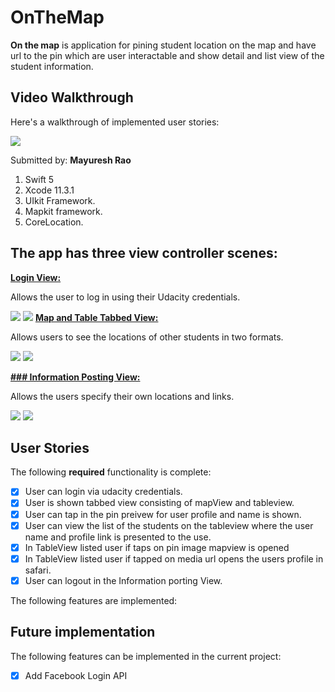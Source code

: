 # OnTheMap

**On the map** is  application for pining student location on the map and have url to the pin which are user interactable and show detail and list view of the student information.

## Video Walkthrough 

Here's a walkthrough of implemented user stories:

![](gif/OnTheMap2.gif)

Submitted by: **Mayuresh Rao**

1. Swift 5 
2. Xcode 11.3.1 
1. UIkit Framework.
2. Mapkit framework.
3. CoreLocation.

## The app has three view controller scenes:

<u> **Login View:** </u>

Allows the user to log in using their Udacity credentials.</u>

![](gif/1.png)
![](gif/2.png)
<u> **Map and Table Tabbed View:** </u>

Allows users to see the locations of other students in two formats.  

![](gif/3.png) ![](gif/4.png)

<u> **### Information Posting View:** </u>

Allows the users specify their own locations and links.

![](gif/5.png) ![](gif/6.png)

## User Stories

The following **required** functionality is complete:

* [x] User can login via udacity credentials.
* [x] User is shown tabbed view consisting of mapView and tableview.
* [x] User can tap in the pin preivew for user profile and name is shown.
* [x] User can view the list of the students on the tableview where the user name and profile link is presented to the use.
* [x] In TableView listed user if taps on pin image mapview is opened
* [x] In TableView listed user if tapped on media url opens the users profile in safari.
* [x] User can logout in the  Information porting View.

The following features are implemented:

## Future implementation
The following features can be implemented in the current project:
* [x] Add Facebook Login API







